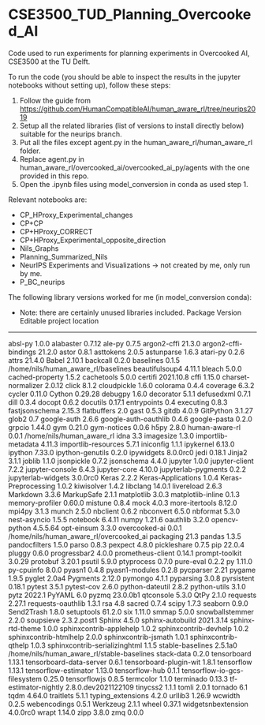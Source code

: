 # CSE3500_TUD_Planning_Overcooked_AI
Code used to run experiments for planning experiments in Overcooked AI, CSE3500 at the TU Delft.

To run the code (you should be able to inspect the results in the jupyter notebooks without setting up), follow these steps:
1. Follow the guide from https://github.com/HumanCompatibleAI/human_aware_rl/tree/neurips2019
2. Setup all the related libraries (list of versions to install directly below) suitable for the neurips branch.
3. Put all the files except agent.py in the human_aware_rl/human_aware_rl folder.
4. Replace agent.py in human_aware_rl/overcooked_ai/overcooked_ai_py/agents with the one provided in this repo.
5. Open the .ipynb files using model_conversion in conda as used step 1.

Relevant notebooks are:
- CP_HProxy_Experimental_changes
- CP+CP
- CP+HProxy_CORRECT
- CP+HProxy_Experimental_opposite_direction
- Nils_Graphs
- Planning_Summarized_Nils
- NeurIPS Experiments and Visualizations -> not created by me, only run by me.
- P_BC_neurips

The following library versions worked for me (in model_conversion conda):
- Note: there are certainly unused libraries included.
Package                       Version             Editable project location
----------------------------- ------------------- ------------------------------------------
absl-py                       1.0.0
alabaster                     0.7.12
ale-py                        0.7.5
argon2-cffi                   21.3.0
argon2-cffi-bindings          21.2.0
astor                         0.8.1
asttokens                     2.0.5
astunparse                    1.6.3
atari-py                      0.2.6
attrs                         21.4.0
Babel                         2.10.1
backcall                      0.2.0
baselines                     0.1.5               /home/nils/human_aware_rl/baselines
beautifulsoup4                4.11.1
bleach                        5.0.0
cached-property               1.5.2
cachetools                    5.0.0
certifi                       2021.10.8
cffi                          1.15.0
charset-normalizer            2.0.12
click                         8.1.2
cloudpickle                   1.6.0
colorama                      0.4.4
coverage                      6.3.2
cycler                        0.11.0
Cython                        0.29.28
debugpy                       1.6.0
decorator                     5.1.1
defusedxml                    0.7.1
dill                          0.3.4
docopt                        0.6.2
docutils                      0.17.1
entrypoints                   0.4
executing                     0.8.3
fastjsonschema                2.15.3
flatbuffers                   2.0
gast                          0.5.3
gitdb                         4.0.9
GitPython                     3.1.27
glob2                         0.7
google-auth                   2.6.6
google-auth-oauthlib          0.4.6
google-pasta                  0.2.0
grpcio                        1.44.0
gym                           0.21.0
gym-notices                   0.0.6
h5py                          2.8.0
human-aware-rl                0.0.1               /home/nils/human_aware_rl
idna                          3.3
imagesize                     1.3.0
importlib-metadata            4.11.3
importlib-resources           5.7.1
iniconfig                     1.1.1
ipykernel                     6.13.0
ipython                       7.33.0
ipython-genutils              0.2.0
ipywidgets                    8.0.0rc0
jedi                          0.18.1
Jinja2                        3.1.1
joblib                        1.1.0
jsonpickle                    0.7.2
jsonschema                    4.4.0
jupyter                       1.0.0
jupyter-client                7.2.2
jupyter-console               6.4.3
jupyter-core                  4.10.0
jupyterlab-pygments           0.2.2
jupyterlab-widgets            3.0.0rc0
Keras                         2.2.2
Keras-Applications            1.0.4
Keras-Preprocessing           1.0.2
kiwisolver                    1.4.2
libclang                      14.0.1
livereload                    2.6.3
Markdown                      3.3.6
MarkupSafe                    2.1.1
matplotlib                    3.0.3
matplotlib-inline             0.1.3
memory-profiler               0.60.0
mistune                       0.8.4
mock                          4.0.3
more-itertools                8.12.0
mpi4py                        3.1.3
munch                         2.5.0
nbclient                      0.6.2
nbconvert                     6.5.0
nbformat                      5.3.0
nest-asyncio                  1.5.5
notebook                      6.4.11
numpy                         1.21.6
oauthlib                      3.2.0
opencv-python                 4.5.5.64
opt-einsum                    3.3.0
overcooked-ai                 0.0.1               /home/nils/human_aware_rl/overcooked_ai
packaging                     21.3
pandas                        1.3.5
pandocfilters                 1.5.0
parso                         0.8.3
pexpect                       4.8.0
pickleshare                   0.7.5
pip                           22.0.4
pluggy                        0.6.0
progressbar2                  4.0.0
prometheus-client             0.14.1
prompt-toolkit                3.0.29
protobuf                      3.20.1
psutil                        5.9.0
ptyprocess                    0.7.0
pure-eval                     0.2.2
py                            1.11.0
py-cpuinfo                    8.0.0
pyasn1                        0.4.8
pyasn1-modules                0.2.8
pycparser                     2.21
pygame                        1.9.5
pyglet                        2.0a4
Pygments                      2.12.0
pymongo                       4.1.1
pyparsing                     3.0.8
pyrsistent                    0.18.1
pytest                        3.5.1
pytest-cov                    2.6.0
python-dateutil               2.8.2
python-utils                  3.1.0
pytz                          2022.1
PyYAML                        6.0
pyzmq                         23.0.0b1
qtconsole                     5.3.0
QtPy                          2.1.0
requests                      2.27.1
requests-oauthlib             1.3.1
rsa                           4.8
sacred                        0.7.4
scipy                         1.7.3
seaborn                       0.9.0
Send2Trash                    1.8.0
setuptools                    61.2.0
six                           1.11.0
smmap                         5.0.0
snowballstemmer               2.2.0
soupsieve                     2.3.2.post1
Sphinx                        4.5.0
sphinx-autobuild              2021.3.14
sphinx-rtd-theme              1.0.0
sphinxcontrib-applehelp       1.0.2
sphinxcontrib-devhelp         1.0.2
sphinxcontrib-htmlhelp        2.0.0
sphinxcontrib-jsmath          1.0.1
sphinxcontrib-qthelp          1.0.3
sphinxcontrib-serializinghtml 1.1.5
stable-baselines              2.5.1a0             /home/nils/human_aware_rl/stable-baselines
stack-data                    0.2.0
tensorboard                   1.13.1
tensorboard-data-server       0.6.1
tensorboard-plugin-wit        1.8.1
tensorflow                    1.13.1
tensorflow-estimator          1.13.0
tensorflow-hub                0.1.1
tensorflow-io-gcs-filesystem  0.25.0
tensorflowjs                  0.8.5
termcolor                     1.1.0
terminado                     0.13.3
tf-estimator-nightly          2.8.0.dev2021122109
tinycss2                      1.1.1
tomli                         2.0.1
tornado                       6.1
tqdm                          4.64.0
traitlets                     5.1.1
typing_extensions             4.2.0
urllib3                       1.26.9
wcwidth                       0.2.5
webencodings                  0.5.1
Werkzeug                      2.1.1
wheel                         0.37.1
widgetsnbextension            4.0.0rc0
wrapt                         1.14.0
zipp                          3.8.0
zmq                           0.0.0
